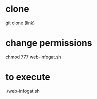 # clone
git clone (link)
# change permissions
chmod 777 web-infogat.sh
# to execute
./web-infogat.sh
